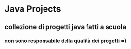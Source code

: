 # Java Projects
## collezione di progetti java fatti a scuola
### non sono responsabile della qualità dei progetti =)

